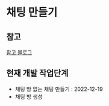 # 채팅 만들기

## 참고

[참고 블로그](https://jobtc.tistory.com/59)

## 현재 개발 작업단계

* 채팅 방 없는 채팅 만들기  : 2022-12-19
* 채팅 방 생성